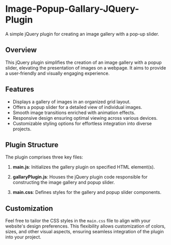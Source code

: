 # Image-Popup-Gallary-JQuery-Plugin

A simple jQuery plugin for creating an image gallery with a pop-up slider.

## Overview

This jQuery plugin simplifies the creation of an image gallery with a popup slider, elevating the presentation of images on a webpage. It aims to provide a user-friendly and visually engaging experience.

## Features

- Displays a gallery of images in an organized grid layout.
- Offers a popup slider for a detailed view of individual images.
- Smooth image transitions enriched with animation effects.
- Responsive design ensuring optimal viewing across various devices.
- Customizable styling options for effortless integration into diverse projects.

## Plugin Structure

The plugin comprises three key files:

1. **main.js**: Initializes the gallery plugin on specified HTML element(s).

2. **gallaryPlugin.js**: Houses the jQuery plugin code responsible for constructing the image gallery and popup slider.

3. **main.css**: Defines styles for the gallery and popup slider components.

## Customization

Feel free to tailor the CSS styles in the `main.css` file to align with your website's design preferences. This flexibility allows customization of colors, sizes, and other visual aspects, ensuring seamless integration of the plugin into your project.

